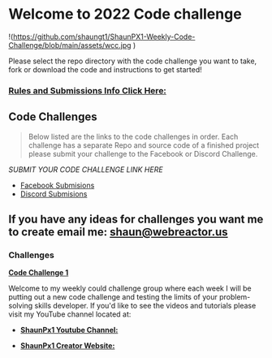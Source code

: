 
# Welcome to 2022 Code challenge

!(https://github.com/shaungt1/ShaunPX1-Weekly-Code-Challenge/blob/main/assets/wcc.jpg
)


Please select the repo directory with the code challenge you want to take, fork or download the code and instructions to get started!

### [Rules and Submissions Info Click Here:](https://github.com/shaungt1/ShaunPX1-Weekly-Code-Challenge)


## Code Challenges
> Below listed are the links to the code challenges in order. Each challenge has a separate Repo and source code of a finished project please submit your challenge to the Facebook or Discord Challenge.
> 
*SUBMIT YOUR CODE CHALLENGE LINK HERE*

- [Facebook Submisions](https://www.facebook.com/shaunPX1/)
- [Discord Submisions](https://discord.gg/Mu52QeAE)

If you have any ideas for challenges you want me to create email me:
<shaun@webreactor.us>
----

### Challenges

**[Code Challenge 1](https://github.com/shaungt1/Code-Challenge-1)**



Welcome to my weekly could challenge group where each week I will be putting out a new code challenge and testing the limits of your problem-solving skills developer. If you&#39;d like to see the videos and tutorials please visit my YouTube channel located at:

- [**ShaunPx1 Youtube Channel:**](https://www.youtube.com/channel/UC78cpbnaq-eeKGGHIEtUgdw)

- [**ShaunPx1 Creator Website:**](https://shaunp.live/)
